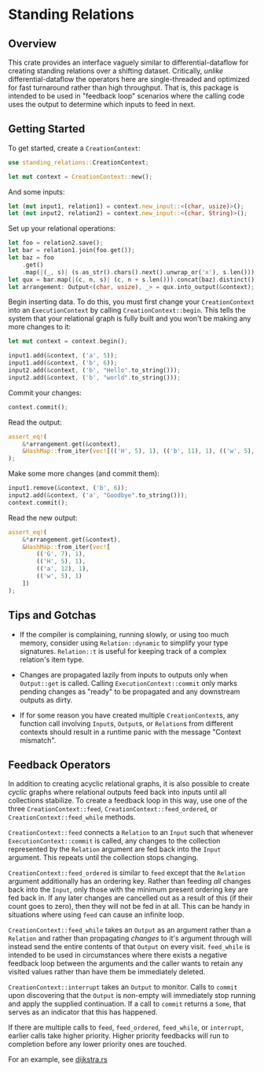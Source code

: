 # Standing Relations
## Overview
This crate provides an interface vaguely similar to differential-dataflow for creating standing
relations over a shifting dataset.
Critically, _unlike_ differential-dataflow the operators here are single-threaded and optimized for
fast turnaround rather than high throughput. That is, this package is intended to be used in
"feedback loop" scenarios where the calling code uses the output to determine which inputs to feed
in next.

## Getting Started
To get started, create a `CreationContext`:

```rust
use standing_relations::CreationContext;

let mut context = CreationContext::new();
```

And some inputs:

```rust
let (mut input1, relation1) = context.new_input::<(char, usize)>();
let (mut input2, relation2) = context.new_input::<(char, String)>();
```

Set up your relational operations:

```rust
let foo = relation2.save();
let bar = relation1.join(foo.get());
let baz = foo
    .get()
    .map(|(_, s)| (s.as_str().chars().next().unwrap_or('x'), s.len()));
let qux = bar.map(|(c, n, s)| (c, n + s.len())).concat(baz).distinct();
let arrangement: Output<(char, usize), _> = qux.into_output(&context);
```

Begin inserting data. To do this, you must first change your `CreationContext` into an
`ExecutionContext` by calling `CreationContext::begin`. This tells the system that your relational
graph is fully built and you won't be making any more changes to it:

```rust
let mut context = context.begin();

input1.add(&context, ('a', 5));
input1.add(&context, ('b', 6));
input2.add(&context, ('b', "Hello".to_string()));
input2.add(&context, ('b', "world".to_string()));
```

Commit your changes:

```rust
context.commit();
```

Read the output:

```rust
assert_eq!(
    &*arrangement.get(&context),
    &HashMap::from_iter(vec![(('H', 5), 1), (('b', 11), 1), (('w', 5), 1)])
);
```

Make some more changes (and commit them):

```rust
input1.remove(&context, ('b', 6));
input2.add(&context, ('a', "Goodbye".to_string()));
context.commit();
```

Read the new output:
```rust
assert_eq!(
    &*arrangement.get(&context),
    &HashMap::from_iter(vec![
        (('G', 7), 1),
        (('H', 5), 1),
        (('a', 12), 1),
        (('w', 5), 1)
    ])
);
```

## Tips and Gotchas
* If the compiler is complaining, running slowly, or using too much memory, consider using
`Relation::dynamic` to simplify your type signatures. `Relation::t` is useful for keeping track of
a complex relation's item type.

* Changes are propagated lazily from inputs to outputs only when `Output::get` is
called. Calling `ExecutionContext::commit` only marks pending changes as "ready" to be propagated
and any downstream outputs as dirty.

* If for some reason you have created multiple `CreationContext`s, any function call involving
`Input`s, `Output`s, or `Relation`s from different contexts should result in a runtime panic with
the message "Context mismatch".

## Feedback Operators
In addition to creating acyclic relational graphs, it is also possible to create _cyclic_ graphs
where relational outputs feed back into inputs until all collections stabilize. To create a feedback
loop in this way, use one of the three `CreationContext::feed`, `CreationContext::feed_ordered`, or
`CreationContext::feed_while` methods.

`CreationContext::feed` connects a `Relation` to an `Input` such that whenever
`ExecutionContext::commit` is called, any changes to the collection represented by the `Relation`
argument are fed back into the `Input` argument. This repeats until the collection stops changing.

`CreationContext::feed_ordered` is similar to `feed` except that the `Relation` argument
additionally has an ordering key. Rather than feeding _all_ changes back into the `Input`, only
those with the minimum present ordering key are fed back in. If any later changes are cancelled
out as a result of this (if their count goes to zero), then they will not be fed in at all.
This can be handy in situations where using `feed` can cause an infinite loop.

`CreationContext::feed_while` takes an `Output` as an argument rather than a `Relation` and rather
than propagating _changes_ to it's argument through will instead send the entire contents of that
`Output` on every visit. `feed_while` is intended to be used in circumstances where there exists
a negative feedback loop between the arguments and the caller wants to retain any visited values
rather than have them be immediately deleted.

`CreationContext::interrupt` takes an `Output` to monitor. Calls to `commit` upon discovering that
the `Output` is non-empty will immediately stop running and apply the supplied continuation.
If a call to `commit` returns a `Some`, that serves as an indicator that this has happened.

If there are multiple calls to `feed`, `feed_ordered`, `feed_while`, or `interrupt`, earlier calls
take higher priority. Higher priority feedbacks will run to completion before any lower priority
ones are touched.

For an example, see [dijkstra.rs](src/tests/dijkstra.rs)
